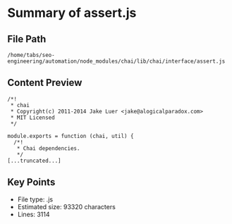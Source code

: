 # Summary of assert.js
  
## File Path
`/home/tabs/seo-engineering/automation/node_modules/chai/lib/chai/interface/assert.js`

## Content Preview
```
/*!
 * chai
 * Copyright(c) 2011-2014 Jake Luer <jake@alogicalparadox.com>
 * MIT Licensed
 */

module.exports = function (chai, util) {
  /*!
   * Chai dependencies.
   */
[...truncated...]
```

## Key Points
- File type: .js
- Estimated size: 93320 characters
- Lines: 3114
